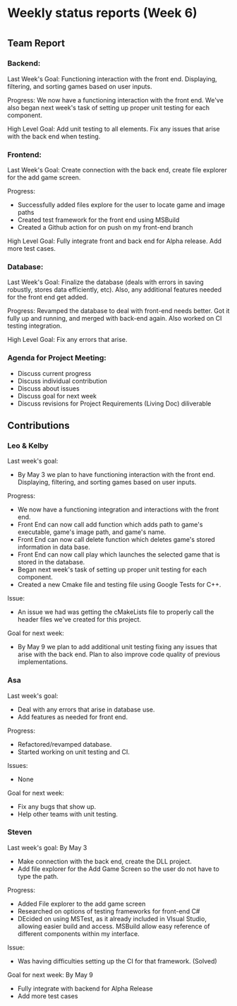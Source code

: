 # Weekly status reports (Week 6)
#
## Team Report
### Backend:
Last Week's Goal: Functioning interaction with the front end. Displaying, filtering, and sorting games based on user inputs.

Progress: We now have a functioning interaction with the front end. We've also began next week's task of setting up proper unit testing for each component.

High Level Goal: Add unit testing to all elements. Fix any issues that arise with the back end when testing.

### Frontend:
Last Week's Goal: Create connection with the back end, create file explorer for the add game screen.

Progress:
- Successfully added files explore for the user to locate game and image paths
- Created test framework for the front end using MSBuild
- Created a Github action for on push on my front-end branch

High Level Goal: Fully integrate front and back end for Alpha release. Add more test cases.

### Database:
Last Week's Goal: Finalize the database (deals with errors in saving robustly, stores data efficiently, etc). Also, any additional features needed for the front end get added.

Progress: Revamped the database to deal with front-end needs better. Got it fully up and running, and merged with back-end again. Also worked on CI testing integration.

High Level Goal: Fix any errors that arise.

### Agenda for Project Meeting:
- Discuss current progress
- Discuss individual contribution
- Discuss about issues
- Discuss goal for next week
- Discuss revisions for Project Requirements (Living Doc) diliverable

## Contributions
### Leo & Kelby
Last week's goal:
- By May 3 we plan to have functioning interaction with the front end. Displaying, filtering, and sorting games based on user inputs.

Progress:
- We now have a functioning integration and interactions with the front end. 
- Front End can now call add function which adds path to game's executable, game's image path, and game's name.
- Front End can now call delete function which deletes game's stored information in data base.
- Front End can now call play which launches the selected game that is stored in the database.
- Began next week's task of setting up proper unit testing for each component.
- Created a new Cmake file and testing file using Google Tests for C++.

Issue:
- An issue we had was getting the cMakeLists file to properly call the header files we've created for this project. 

Goal for next week:
- By May 9 we plan to add additional unit testing fixing any issues that arise with the back end. Plan to also improve code quality of previous implementations.

### Asa
Last week's goal:
- Deal with any errors that arise in database use.
- Add features as needed for front end.

Progress:
- Refactored/revamped database.
- Started working on unit testing and CI.

Issues:
- None

Goal for next week:
- Fix any bugs that show up.
- Help other teams with unit testing.

### Steven
Last week's goal: By May 3
- Make connection with the back end, create the DLL project.
- Add file explorer for the Add Game Screen so the user do not have to type the path.

Progress:
- Added File explorer to the add game screen
- Researched on options of testing frameworks for front-end C#
- DEcided on using MSTest, as it already included in VIsual Studio, allowing easier build and access. MSBuild allow easy reference of different components within my interface.

Issue:
- Was having difficulties setting up the CI for that framework. (Solved)

Goal for next week: By May 9
- Fully integrate with backend for Alpha Release
- Add more test cases

